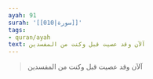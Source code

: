 ```yaml
---
ayah: 91
surah: '[[010|سورة]]'
tags:
- quran/ayah
text: آلآن وقد عصيت قبل وكنت من المفسدين
---
```

> آلآن وقد عصيت قبل وكنت من المفسدين
